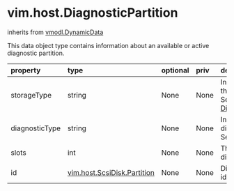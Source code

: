 vim.host.DiagnosticPartition
============================
inherits from [vmodl.DynamicData](docs/vmodl.DynamicData.md)


This data object type contains information about an available or active   diagnostic partition.

| property | type | optional | priv | desc |
|:---------|:-----|:---------|:-----|:-----|
| storageType | string | None | None | Indicates the storage type of the diagnostic partition.<br>See <a href="vim.host.DiagnosticPartition.StorageType.md">DiagnosticPartitionStorageType</a><br> |
| diagnosticType | string | None | None | Indicates the type of the diagnostic partition.<br>See <a href="vim.host.DiagnosticPartition.DiagnosticType.md">DiagnosticPartitionType</a><br> |
| slots | int | None | None | The number of slots in the diagnostic partition. |
| id | [vim.host.ScsiDisk.Partition](vim.host.ScsiDisk.Partition.md "vim.host.ScsiDisk.Partition") | None | None | Diagnostic partition identification information. |


